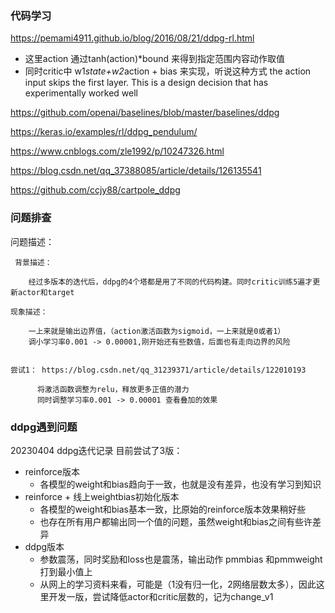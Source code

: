 
### 代码学习

  https://pemami4911.github.io/blog/2016/08/21/ddpg-rl.html

  - 这里action 通过tanh(action)*bound 来得到指定范围内容动作取值
  - 同时critic中  w1*state+w2*action + bias 来实现，听说这种方式 the action input skips the first layer. This is a design decision that has experimentally worked well

  https://github.com/openai/baselines/blob/master/baselines/ddpg

  https://keras.io/examples/rl/ddpg_pendulum/

  https://www.cnblogs.com/zle1992/p/10247326.html

  https://blog.csdn.net/qq_37388085/article/details/126135541
  
  https://github.com/ccjy88/cartpole_ddpg
  
### 问题排查
  
  问题描述：
     
     背景描述：
      
        经过多版本的迭代后，ddpg的4个塔都是用了不同的代码构建。同时critic训练5遍才更新actor和target
    
    现象描述：
        
        一上来就是输出边界值，（action激活函数为sigmoid，一上来就是0或者1）
        调小学习率0.001 -> 0.00001,刚开始还有些数值，后面也有走向边界的风险
    
    
    尝试1： https://blog.csdn.net/qq_31239371/article/details/122010193
          
          将激活函数调整为relu，释放更多正值的潜力
          同时调整学习率0.001 -> 0.00001 查看叠加的效果

### ddpg遇到问题 

20230404 ddpg迭代记录
目前尝试了3版：
- reinforce版本
   - 各模型的weight和bias趋向于一致，也就是没有差异，也没有学习到知识
- reinforce + 线上weightbias初始化版本
   - 各模型的weight和bias基本一致，比原始的reinforce版本效果稍好些
   -  也存在所有用户都输出同一个值的问题，虽然weight和bias之间有些许差异
- ddpg版本
   - 参数震荡，同时奖励和loss也是震荡，输出动作 pmmbias 和pmmweight打到最小值上
   - 从网上的学习资料来看，可能是（1没有归一化，2网络层数太多），因此这里开发一版，尝试降低actor和critic层数的，记为change_v1
